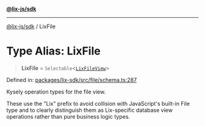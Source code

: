 [**@lix-js/sdk**](../README.md)

***

[@lix-js/sdk](../README.md) / LixFile

# Type Alias: LixFile

> **LixFile** = `Selectable`\<[`LixFileView`](LixFileView.md)\>

Defined in: [packages/lix-sdk/src/file/schema.ts:287](https://github.com/opral/monorepo/blob/3bcc1f95be292671fbdc30a84e807512030f233b/packages/lix-sdk/src/file/schema.ts#L287)

Kysely operation types for the file view.

These use the "Lix" prefix to avoid collision with JavaScript's built-in File type
and to clearly distinguish them as Lix-specific database view operations rather
than pure business logic types.
